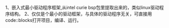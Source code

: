 1、嵌入式最小驱动程序框架,从intel curie bsp包里提取出来的，类似linux驱动程序结构。
2、仅仅是个最小的驱动框架，与具体的驱动程序无关，可直接用code::blocks打开项目，编译、运行。



